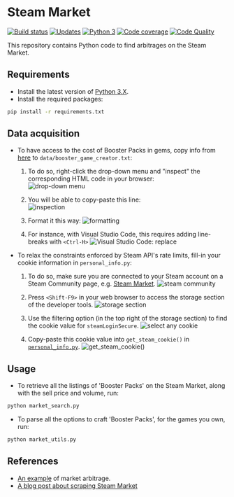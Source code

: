 # Steam Market


[![Build status][build-image]][build]
[![Updates][dependency-image]][pyup]
[![Python 3][python3-image]][pyup]
[![Code coverage][codecov-image]][codecov]
[![Code Quality][codacy-image]][codacy]

This repository contains Python code to find arbitrages on the Steam Market.

## Requirements

-   Install the latest version of [Python 3.X](https://www.python.org/downloads/).
-   Install the required packages:

```bash
pip install -r requirements.txt
```

## Data acquisition

-   To have access to the cost of Booster Packs in gems, copy info from [here](https://steamcommunity.com/tradingcards/boostercreator/) to `data/booster_game_creator.txt`:

    1. To do so, right-click the drop-down menu and "inspect" the corresponding HTML code in your browser:   
![drop-down menu](https://i.imgur.com/jU6iI8n.png)

    2. You will be able to copy-paste this line:    
![inspection](https://i.imgur.com/y1QSzS7.png)

    3. Format it this way:
![formatting](https://i.imgur.com/YAtWJ5O.png)

    4. For instance, with Visual Studio Code, this requires adding line-breaks with `<Ctrl-H>`
![Visual Studio Code: replace](https://i.imgur.com/aPKEI7W.png)

-   To relax the constraints enforced by Steam API's rate limits, fill-in your cookie information in `personal_info.py`:

    1. To do so, make sure you are connected to your Steam account on a Steam Community page, e.g. [Steam Market](https://steamcommunity.com/market/). 
![steam community](https://i.imgur.com/K0P9Uxu.png)

    2. Press `<Shift-F9>` in your web browser to access the storage section of the developer tools.
![storage section](https://i.imgur.com/xGfyU7r.png)
    
    3. Use the filtering option (in the top right of the storage section) to find the cookie value for `steamLoginSecure`.
![select any cookie](https://i.imgur.com/YhlPlUy.png)    
    
    4. Copy-paste this cookie value into `get_steam_cookie()` in [`personal_info.py`](personal_info.py).
![get_steam_cookie()](https://i.imgur.com/cUjUara.png)    
        
## Usage

-   To retrieve all the listings of 'Booster Packs' on the Steam Market, along with the sell price and volume, run:

```bash
python market_search.py
```

-   To parse all the options to craft 'Booster Packs', for the games you own, run:

```bash
python market_utils.py
```

## References

-   [An example](https://www.resetera.com/threads/pc-gaming-era-april-2019-goodbye-uzzy-is-your-new-king.108742/page-123#post-20167882) of market arbitrage.
-   [A blog post about scraping Steam Market](https://www.blakeporterneuro.com/learning-python-project-3-scrapping-data-from-steams-community-market/)

<!-- Definitions -->

[build]: <https://travis-ci.org/woctezuma/steam-market>
[build-image]: <https://travis-ci.org/woctezuma/steam-market.svg?branch=master>

[pyup]: <https://pyup.io/repos/github/woctezuma/steam-market/>
[dependency-image]: <https://pyup.io/repos/github/woctezuma/steam-market/shield.svg>
[python3-image]: <https://pyup.io/repos/github/woctezuma/steam-market/python-3-shield.svg>

[codecov]: <https://codecov.io/gh/woctezuma/steam-market>
[codecov-image]: <https://codecov.io/gh/woctezuma/steam-market/branch/master/graph/badge.svg>

[codacy]: <https://www.codacy.com/app/woctezuma/steam-market>
[codacy-image]: <https://api.codacy.com/project/badge/Grade/c1b2f9f7a02a47a4baa22f6439be9c8a>

